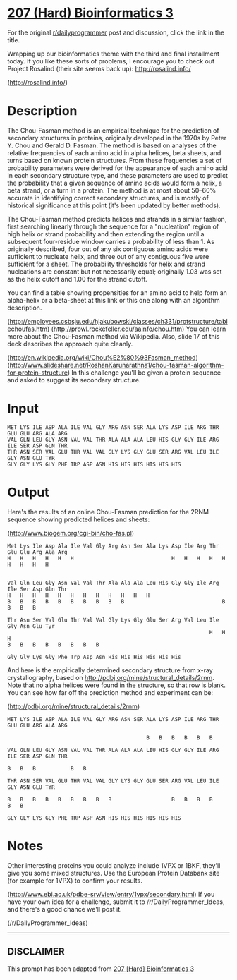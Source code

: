 # [207 (Hard) Bioinformatics 3](https://www.reddit.com/r/dailyprogrammer/comments/30g454/20150327_challenge_207_hard_bioinformatics_3/)

For the original [r/dailyprogrammer](https://www.reddit.com/r/dailyprogrammer/) post and discussion, click the link in the title.

Wrapping up our bioinformatics theme with the third and final installment today. If you like these sorts of problems, I encourage you to check out Project Rosalind (their site seems back up): http://rosalind.info/

(http://rosalind.info/)
# Description
The Chou-Fasman method is an empirical technique for the prediction of secondary structures in proteins, originally developed in the 1970s by Peter Y. Chou and Gerald D. Fasman. The method is based on analyses of the relative frequencies of each amino acid in alpha helices, beta sheets, and turns based on known protein structures.  From these frequencies a set of probability parameters were derived for the appearance of each amino acid in each secondary structure type, and these parameters are used to predict the probability that a given sequence of amino acids would form a helix, a beta strand, or a turn in a protein. The method is at most about 50–60% accurate in identifying correct secondary structures, and is mostly of historical significance at this point (it's been updated by better methods). 

The Chou-Fasman method predicts helices and strands in a similar fashion, first searching linearly through the sequence for a "nucleation" region of high helix or strand probability and then extending the region until a subsequent four-residue window carries a probability of less than 1. As originally described, four out of any six contiguous amino acids were sufficient to nucleate helix, and three out of any contiguous five were sufficient for a sheet. The probability thresholds for helix and strand nucleations are constant but not necessarily equal; originally 1.03 was set as the helix cutoff and 1.00 for the strand cutoff.

You can find a table showing propensities for an amino acid to help form an alpha-helix or a beta-sheet at this link or this one along with an algorithm description. 

(http://employees.csbsju.edu/hjakubowski/classes/ch331/protstructure/tablechoufas.htm)
(http://prowl.rockefeller.edu/aainfo/chou.htm)
You can learn more about the Chou-Fasman method via Wikipedia. Also, slide 17 of this deck describes the approach quite cleanly.

(http://en.wikipedia.org/wiki/Chou%E2%80%93Fasman_method)
(http://www.slideshare.net/RoshanKarunarathna1/chou-fasman-algorithm-for-protein-structure)
In this challenge you'll be given a protein sequence and asked to suggest its secondary structure. 

# Input

```
MET LYS ILE ASP ALA ILE VAL GLY ARG ASN SER ALA LYS ASP ILE ARG THR GLU GLU ARG ALA ARG
VAL GLN LEU GLY ASN VAL VAL THR ALA ALA ALA LEU HIS GLY GLY ILE ARG ILE SER ASP GLN THR
THR ASN SER VAL GLU THR VAL VAL GLY LYS GLY GLU SER ARG VAL LEU ILE GLY ASN GLU TYR
GLY GLY LYS GLY PHE TRP ASP ASN HIS HIS HIS HIS HIS HIS
```
# Output
Here's the results of an online Chou-Fasman prediction for the 2RNM sequence showing predicted helices and sheets:

(http://www.biogem.org/cgi-bin/cho-fas.pl)

```
Met Lys Ile Asp Ala Ile Val Gly Arg Asn Ser Ala Lys Asp Ile Arg Thr Glu Glu Arg Ala Arg 
H   H   H   H   H   H                               H   H   H   H   H   H   H   H   H   


Val Gln Leu Gly Asn Val Val Thr Ala Ala Ala Leu His Gly Gly Ile Arg Ile Ser Asp Gln Thr 
H   H   H   H   H   H   H   H   H   H   H   H  
B   B   B   B   B   B   B   B   B   B                               B   B   B   B             

Thr Asn Ser Val Glu Thr Val Val Gly Lys Gly Glu Ser Arg Val Leu Ile Gly Asn Glu Tyr 
                                                                H   H   H
B   B   B   B   B   B   B   B 

Gly Gly Lys Gly Phe Trp Asp Asn His His His His His His
```
And here is the empirically determined secondary structure from x-ray crystallography, based on http://pdbj.org/mine/structural_details/2rnm. Note that no alpha helices were found in the structure, so that row is blank. You can see how far off the prediction method and experiment can be:

(http://pdbj.org/mine/structural_details/2rnm)

```
MET LYS ILE ASP ALA ILE VAL GLY ARG ASN SER ALA LYS ASP ILE ARG THR GLU GLU ARG ALA ARG

                                            B   B   B   B   B   B

VAL GLN LEU GLY ASN VAL VAL THR ALA ALA ALA LEU HIS GLY GLY ILE ARG ILE SER ASP GLN THR

B   B   B           B   B  

THR ASN SER VAL GLU THR VAL VAL GLY LYS GLY GLU SER ARG VAL LEU ILE GLY ASN GLU TYR

B   B   B   B   B   B   B   B   B                   B   B   B   B           B   B

GLY GLY LYS GLY PHE TRP ASP ASN HIS HIS HIS HIS HIS HIS
```
# Notes
Other interesting proteins you could analyze include 1VPX or 1BKF, they'll give you some mixed structures. Use the European Protein Databank site (for example for 1VPX) to confirm your results. 

(http://www.ebi.ac.uk/pdbe-srv/view/entry/1vpx/secondary.html)
If you have your own idea for a challenge, submit it to /r/DailyProgrammer_Ideas, and there's a good chance we'll post it.

(/r/DailyProgrammer_Ideas)

----
## **DISCLAIMER**
This prompt has been adapted from [207 [Hard] Bioinformatics 3](https://www.reddit.com/r/dailyprogrammer/comments/30g454/20150327_challenge_207_hard_bioinformatics_3/
)
